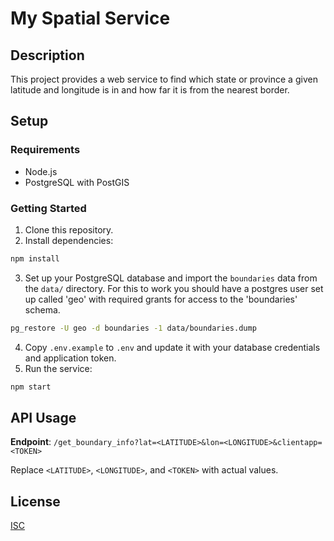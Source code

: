 # My Spatial Service

## Description
This project provides a web service to find which state or province a given latitude and longitude is in and how far it is from the nearest border.

## Setup

### Requirements
- Node.js
- PostgreSQL with PostGIS

### Getting Started

1. Clone this repository.
2. Install dependencies:
```bash
npm install
```
3. Set up your PostgreSQL database and import the `boundaries` data from the `data/` directory.    For this to work you should have a postgres user set up called 'geo' with required grants for access to the 'boundaries' schema.
```bash
pg_restore -U geo -d boundaries -1 data/boundaries.dump
```
4. Copy `.env.example` to `.env` and update it with your database credentials and application token.
5. Run the service:
```bash
npm start
```

## API Usage

**Endpoint**: `/get_boundary_info?lat=<LATITUDE>&lon=<LONGITUDE>&clientapp=<TOKEN>`

Replace `<LATITUDE>`, `<LONGITUDE>`, and `<TOKEN>` with actual values.

## License

[ISC](./LICENSE)
